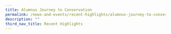 ```yaml
---
title: Alumnus Journey to Conservation
permalink: /news-and-events/recent-highlights/alumnus-journey-to-conservation/
description: ""
third_nav_title: Recent Highlights
---
```

